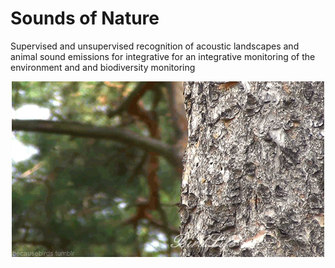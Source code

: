 # Sounds of Nature
Supervised and unsupervised recognition of acoustic landscapes and animal sound emissions for integrative for an integrative monitoring of the environment and and biodiversity monitoring

<p align="center">
  <img src="assets/welcome.gif" />
</p>

